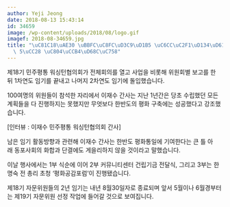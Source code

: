 ```yaml
---
author: Yeji Jeong
date: 2018-08-13 15:43:14
id: 34659
image: /wp-content/uploads/2018/08/logo.gif
imagef: 2018-08-34659.jpg
title: "\uC81C18\uAE30 \uBBFC\uC8FC\uD3C9\uD1B5 \uC6CC\uC2F1\uD134\uD611\uC758\uD68C\
  \ 5\uCC28 \uC804\uCCB4\uD68C\uC758"
---
```


제18기 민주평통 워싱턴협의회가 전체회의를 열고 사업을 비롯해 위원회별 보고를 한 뒤 1차연도 임기를 끝내고 나머지 2차연도 임기에 돌입했습니다.

100여명의 위원들이 참석한 자리에서 이재수 간사는 지난 1년간은 당초 수립했던 모든 계획들을 다 진행하지는 못했지만 무엇보다 한반도의 평화 구축에는 성공했다고 강조했습니다.

[인터뷰 : 이재수 민주평통 워싱턴협의회 간사]

남은 임기 활동방향과 관련해 이재수 간사는 한반도 평화통일에 기여한다는 큰 틀 아래 동포사회의 화합과 단결에도 게을리하지 않을 것이라고 말했습니다.

이날 행사에서는 1부 식순에 이어 2부 커뮤니티센터 건립기금 전달식, 그리고 3부는 한명숙 전 총리 초청 ‘평화공감포럼’이 진행됐습니다.

제18기 자문위원들의 2년 임기는 내년 8월30일자로 종료되며 앞서 5월이나 6월경부터는 제19기 자문위원 선정 작업에 들어갈 것으로 보여집니다.